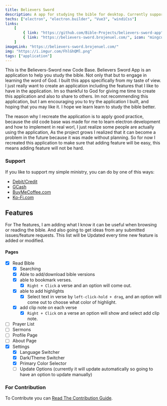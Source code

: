 ```yaml
---
title: Believers Sword
description: A app for studying the bible for desktop. Currently supports windows only.
techs: ["electron", "electron.builder", "Vue3", "windiCss"]
links:
    [
        { link: "https://github.com/Bible-Projects/believers-sword-app", icon: "ant-design:github-filled", tooltip: "Open in Github" },
        { link: "https://believers-sword.brojenuel.com/", icon: "mingcute:external-link-line", tooltip: "Open Link" },
    ]
imageLink: "https://believers-sword.brojenuel.com/"
img: "https://i.imgur.com/FhlGhQMl.png"
tags: ["application"]
---
```


This is the Believers-Sword new Code Base. Believers Sword App is an application to help you study the bible. Not only that but to engage in learning the word of God. I built this apps specifically from my taste of view. I just really want to create an application including the features that I like to have in the application. Im so thankful to God for giving me time to create this application and also to share to others. Im not recommending this application, but I am encouraging you to try the application I built, and hoping that you may like it. I hope we learn learn to study the bible better.

The reason why I recreate the application is to apply good practice, because the old code base was made for me to learn electron development and how to implement in real worl, I just realize some people are actually using the application, As the project grows I realized that it can become a problem in the future because it was made without planning. So for now I recreated this application to make sure that adding feature will be easy, this means adding feature will not be hard.

### Support

If you like to support my simple ministry, you can do by one of this ways:

-   [Debit/Credit](https://www.paypal.com/donate?hosted_button_id=DCZYF7KWPUVB4)
-   [GCash](https://i.ibb.co/kJGg32y/GCash-My-QR-06102021230745.png)
-   [BuyMeCoffee.com](https://www.buymeacoffee.com/BroJenuel)
-   [Ko-Fi.com](https://ko-fi.com/brojenuel)

## Features

For The features, I am adding what I know it can be useful when browsing or reading the bible. And also going to get ideas from any submitted issues/feature requests. This list will be Updated every time new feature is added or modified.

#### Pages

-   [x] Read Bible
    -   [x] Searching
    -   [x] Able to add/download bible versions
    -   [x] able to bookmark verses.
        -   [x] `Right + Click` a verse and an option will come out.
    -   [x] able to add highlights
        -   [x] Select text in verse by `left-click-hold + drag`, and an option will come out to choose what color of highlight.
    -   [x] add clip note on each verse
        -   [x] `Right + Click` on a verse an option will show and select add clip note.
-   [ ] Prayer List
-   [ ] Sermons
-   [ ] Profile Page
-   [ ] About Page
-   [x] Settings
    -   [x] Language Switcher
    -   [x] Dark/Theme Switcher
    -   [x] Primary Color Selector
    -   [ ] Update Options (currently it will update automatically so going to have an option to update manually)

### For Contribution

To Contribute you can [Read The Contribution Guide](https://github.com/Bible-Projects/believers-sword-next/wiki/Contributing).
